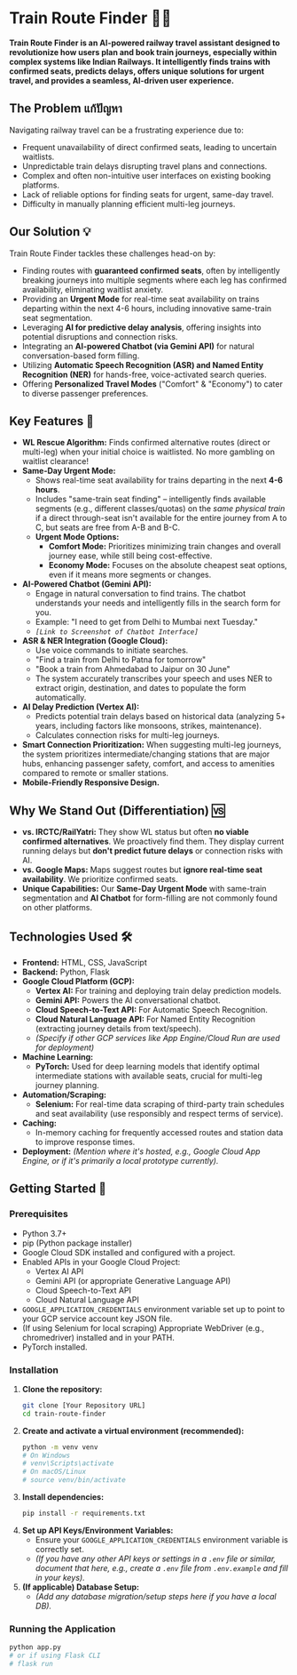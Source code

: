 # Train Route Finder 🚂✨

**Train Route Finder is an AI-powered railway travel assistant designed to revolutionize how users plan and book train journeys, especially within complex systems like Indian Railways. It intelligently finds trains with confirmed seats, predicts delays, offers unique solutions for urgent travel, and provides a seamless, AI-driven user experience.**

## The Problem แก้ปัญหา

Navigating railway travel can be a frustrating experience due to:
*   Frequent unavailability of direct confirmed seats, leading to uncertain waitlists.
*   Unpredictable train delays disrupting travel plans and connections.
*   Complex and often non-intuitive user interfaces on existing booking platforms.
*   Lack of reliable options for finding seats for urgent, same-day travel.
*   Difficulty in manually planning efficient multi-leg journeys.

## Our Solution 💡

Train Route Finder tackles these challenges head-on by:
*   Finding routes with **guaranteed confirmed seats**, often by intelligently breaking journeys into multiple segments where each leg has confirmed availability, eliminating waitlist anxiety.
*   Providing an **Urgent Mode** for real-time seat availability on trains departing within the next 4-6 hours, including innovative same-train seat segmentation.
*   Leveraging **AI for predictive delay analysis**, offering insights into potential disruptions and connection risks.
*   Integrating an **AI-powered Chatbot (via Gemini API)** for natural conversation-based form filling.
*   Utilizing **Automatic Speech Recognition (ASR) and Named Entity Recognition (NER)** for hands-free, voice-activated search queries.
*   Offering **Personalized Travel Modes** ("Comfort" & "Economy") to cater to diverse passenger preferences.

## Key Features 🌟

*   **WL Rescue Algorithm:** Finds confirmed alternative routes (direct or multi-leg) when your initial choice is waitlisted. No more gambling on waitlist clearance!
*   **Same-Day Urgent Mode:**
    *   Shows real-time seat availability for trains departing in the next **4-6 hours**.
    *   Includes "same-train seat finding" – intelligently finds available segments (e.g., different classes/quotas) on the *same physical train* if a direct through-seat isn't available for the entire journey from A to C, but seats are free from A-B and B-C.
    *   **Urgent Mode Options:**
        *   **Comfort Mode:** Prioritizes minimizing train changes and overall journey ease, while still being cost-effective.
        *   **Economy Mode:** Focuses on the absolute cheapest seat options, even if it means more segments or changes.
*   **AI-Powered Chatbot (Gemini API):**
    *   Engage in natural conversation to find trains. The chatbot understands your needs and intelligently fills in the search form for you.
    *   Example: "I need to get from Delhi to Mumbai next Tuesday."
    *   _`[Link to Screenshot of Chatbot Interface]`_
*   **ASR & NER Integration (Google Cloud):**
    *   Use voice commands to initiate searches.
    *   "Find a train from Delhi to Patna for tomorrow"
    *   "Book a train from Ahmedabad to Jaipur on 30 June"
    *   The system accurately transcribes your speech and uses NER to extract origin, destination, and dates to populate the form automatically.
*   **AI Delay Prediction (Vertex AI):**
    *   Predicts potential train delays based on historical data (analyzing 5+ years, including factors like monsoons, strikes, maintenance).
    *   Calculates connection risks for multi-leg journeys.
*   **Smart Connection Prioritization:** When suggesting multi-leg journeys, the system prioritizes intermediate/changing stations that are major hubs, enhancing passenger safety, comfort, and access to amenities compared to remote or smaller stations.
*   **Mobile-Friendly Responsive Design.**

## Why We Stand Out (Differentiation) 🆚

*   **vs. IRCTC/RailYatri:** They show WL status but often **no viable confirmed alternatives**. We proactively find them. They display current running delays but **don't predict future delays** or connection risks with AI.
*   **vs. Google Maps:** Maps suggest routes but **ignore real-time seat availability**. We prioritize confirmed seats.
*   **Unique Capabilities:** Our **Same-Day Urgent Mode** with same-train segmentation and **AI Chatbot** for form-filling are not commonly found on other platforms.

## Technologies Used 🛠️

*   **Frontend:** HTML, CSS, JavaScript
*   **Backend:** Python, Flask
*   **Google Cloud Platform (GCP):**
    *   **Vertex AI:** For training and deploying train delay prediction models.
    *   **Gemini API:** Powers the AI conversational chatbot.
    *   **Cloud Speech-to-Text API:** For Automatic Speech Recognition.
    *   **Cloud Natural Language API:** For Named Entity Recognition (extracting journey details from text/speech).
    *   *(Specify if other GCP services like App Engine/Cloud Run are used for deployment)*
*   **Machine Learning:**
    *   **PyTorch:** Used for deep learning models that identify optimal intermediate stations with available seats, crucial for multi-leg journey planning.
*   **Automation/Scraping:**
    *   **Selenium:** For real-time data scraping of third-party train schedules and seat availability (use responsibly and respect terms of service).
*   **Caching:**
    *   In-memory caching for frequently accessed routes and station data to improve response times.
*   **Deployment:** *(Mention where it's hosted, e.g., Google Cloud App Engine, or if it's primarily a local prototype currently).*

## Getting Started 🚀

### Prerequisites

*   Python 3.7+
*   pip (Python package installer)
*   Google Cloud SDK installed and configured with a project.
*   Enabled APIs in your Google Cloud Project:
    *   Vertex AI API
    *   Gemini API (or appropriate Generative Language API)
    *   Cloud Speech-to-Text API
    *   Cloud Natural Language API
*   `GOOGLE_APPLICATION_CREDENTIALS` environment variable set up to point to your GCP service account key JSON file.
*   (If using Selenium for local scraping) Appropriate WebDriver (e.g., chromedriver) installed and in your PATH.
*   PyTorch installed.

### Installation

1.  **Clone the repository:**
    ```bash
    git clone [Your Repository URL]
    cd train-route-finder 
    ```
2.  **Create and activate a virtual environment (recommended):**
    ```bash
    python -m venv venv
    # On Windows
    # venv\Scripts\activate
    # On macOS/Linux
    # source venv/bin/activate
    ```
3.  **Install dependencies:**
    ```bash
    pip install -r requirements.txt
    ```
4.  **Set up API Keys/Environment Variables:**
    *   Ensure your `GOOGLE_APPLICATION_CREDENTIALS` environment variable is correctly set.
    *   *(If you have any other API keys or settings in a `.env` file or similar, document that here, e.g., create a `.env` file from `.env.example` and fill in your keys).*
5.  **(If applicable) Database Setup:**
    *   *(Add any database migration/setup steps here if you have a local DB).*

### Running the Application

```bash
python app.py
# or if using Flask CLI
# flask run

